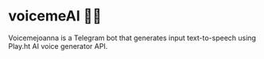 # voicemeAI  💁‍♀️
Voicemejoanna is a Telegram bot that generates input text-to-speech using Play.ht AI voice generator API.
